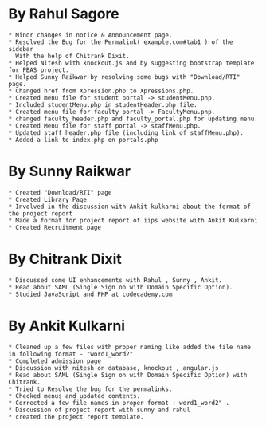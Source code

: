 By Rahul Sagore
===============

	* Minor changes in notice & Announcement page.
	* Resolved the Bug for the Permalink( example.com#tab1 ) of the sidebar 
	  With the help of Chitrank Dixit.
	* Helped Nitesh with knockout.js and by suggesting bootstrap template for PBAS project.
	* Helped Sunny Raikwar by resolving some bugs with "Download/RTI" page.
	* Changed href from Xpression.php to Xpressions.php.
	* Created menu file for student portal -> studentMenu.php.
	* Included studentMenu.php in studentHeader.php file.
	* Created menu file for faculty portal -> FacultyMenu.php.
	* changed faculty_header.php and faculty_portal.php for updating menu.
	* Created Menu file for staff portal -> staffMenu.php.
	* Updated staff_header.php file (including link of staffMenu.php).
	* Added a link to index.php on portals.php

By  Sunny Raikwar
=================
	* Created "Download/RTI" page 
	* Created Library Page 
	* Involved in the discussion with Ankit kulkarni about the format of the project report
	* Made a format for project report of iips website with Ankit Kulkarni
	* Created Recruitment page 
	
By Chitrank Dixit
=================
	* Discussed some UI enhancements with Rahul , Sunny , Ankit.
	* Read about SAML (Single Sign on with Domain Specific Option).
	* Studied JavaScript and PHP at codecademy.com



By Ankit Kulkarni
=================

	* Cleaned up a few files with proper naming like added the file name in following format - "word1_word2" 
	* Completed admission page
	* Discussion with nitesh on database, knockout , angular.js
	* Read about SAML (Single Sign on with Domain Specific Option) with Chitrank.
	* Tried to Resolve the bug for the permalinks.
	* Checked menus and updated contents.
	* Corrected a few file names in proper format : word1_word2" .
	* Discussion of project report with sunny and rahul
	* created the project report template.

